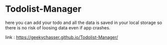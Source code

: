 # Todolist-Manager
here you can add your todo and all the data is saved in your local storage so there is no risk of loosing data even if app crashes.

link : https://geekychasser.github.io/Todolist-Manager/
